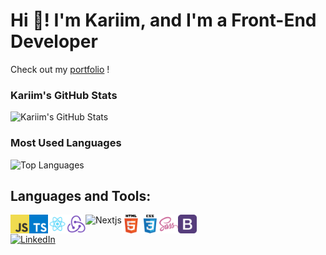 # Hi 👋! I'm Kariim, and I'm a Front-End Developer

Check out my [portfolio](#) !

### Kariim's GitHub Stats
![Kariim's GitHub Stats](https://github-readme-stats.vercel.app/api?username=kariimellsayed&show_icons=true&theme=dracula)

### Most Used Languages
![Top Languages](https://github-readme-stats.vercel.app/api/top-langs/?username=kariimellsayed&layout=compact&theme=dracula)

## Languages and Tools:
<img align="left" alt="JavaScript" width="30px" src="https://raw.githubusercontent.com/github/explore/main/topics/javascript/javascript.png" />
<img align="left" alt="TypeScript" width="30px" src="https://raw.githubusercontent.com/github/explore/main/topics/typescript/typescript.png" />
<img align="left" alt="React" width="30px" src="https://raw.githubusercontent.com/github/explore/main/topics/react/react.png" />
<img align="left" alt="Redux" width="30px" src="https://raw.githubusercontent.com/github/explore/main/topics/redux/redux.png" />
<img align="left" alt="Nextjs" src="https://cdn.jsdelivr.net/gh/devicons/devicon@latest/icons/nextjs/nextjs-original.svg" />
<img align="left" alt="HTML" width="30px" src="https://raw.githubusercontent.com/github/explore/main/topics/html/html.png" />
<img align="left" alt="CSS" width="30px" src="https://raw.githubusercontent.com/github/explore/main/topics/css/css.png" />
<img align="left" alt="Sass" width="30px" src="https://raw.githubusercontent.com/github/explore/main/topics/sass/sass.png" />
<img align="left" alt="Bootstrap" width="30px" src="https://raw.githubusercontent.com/github/explore/main/topics/bootstrap/bootstrap.png" />

<br/>

[![LinkedIn](<img src="https://cdn.jsdelivr.net/gh/devicons/devicon@latest/icons/linkedin/linkedin-original-wordmark.svg" />
)](https://www.linkedin.com/in/kariimellsayed)
